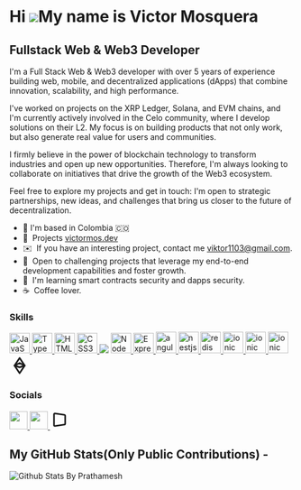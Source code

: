 Hi ![](https://user-images.githubusercontent.com/18350557/176309783-0785949b-9127-417c-8b55-ab5a4333674e.gif)My name is Victor Mosquera
=====================================================================================================================================

Fullstack Web & Web3 Developer
--------------------

I'm a Full Stack Web & Web3 developer with over 5 years of experience building web, mobile, and decentralized applications (dApps) that combine innovation, scalability, and high performance.

I've worked on projects on the XRP Ledger, Solana, and EVM chains, and I'm currently actively involved in the Celo community, where I develop solutions on their L2. My focus is on building products that not only work, but also generate real value for users and communities.

I firmly believe in the power of blockchain technology to transform industries and open up new opportunities. Therefore, I'm always looking to collaborate on initiatives that drive the growth of the Web3 ecosystem.

Feel free to explore my projects and get in touch: I'm open to strategic partnerships, new ideas, and challenges that bring us closer to the future of decentralization.

* 📍 I'm based in Colombia 🇨🇴
* 🚀  Projects [victormos.dev](https://victormos.dev)
* ✉️  If you have an interesting project, contact me [viktor1103@gmail.com](mailto:viktor1103@gmail.com).
* 🤝  Open to challenging projects that leverage my end-to-end development capabilities and foster growth.
* 🧠  I'm learning smart contracts security and dapps security.
* ☕  Coffee lover.

### Skills


<p align="left">
  <a href="https://developer.mozilla.org/en-US/docs/Web/JavaScript" target="_blank" rel="noreferrer">
    <img src="https://raw.githubusercontent.com/danielcranney/readme-generator/main/public/icons/skills/javascript-colored.svg" width="36" height="36" alt="JavaScript" />
  </a>
  <a href="https://www.typescriptlang.org/" target="_blank" rel="noreferrer">
    <img src="https://raw.githubusercontent.com/danielcranney/readme-generator/main/public/icons/skills/typescript-colored.svg" width="36" height="36" alt="TypeScript" />
  </a>
  <a href="https://developer.mozilla.org/en-US/docs/Glossary/HTML5" target="_blank" rel="noreferrer">
    <img src="https://raw.githubusercontent.com/danielcranney/readme-generator/main/public/icons/skills/html5-colored.svg" width="36" height="36" alt="HTML5" />
  </a>
  <a href="https://www.w3.org/TR/CSS/#css" target="_blank" rel="noreferrer">
    <img src="https://raw.githubusercontent.com/danielcranney/readme-generator/main/public/icons/skills/css3-colored.svg" width="36" height="36" alt="CSS3" />
  </a>
  <a src="https://github.com/">
    <img src="https://img.icons8.com/color/48/000000/github--v1.png"/>
  </a>
  <a href="https://nodejs.org/en/" target="_blank" rel="noreferrer">
    <img src="https://raw.githubusercontent.com/danielcranney/readme-generator/main/public/icons/skills/nodejs-colored.svg" width="36" height="36" alt="NodeJS" />
  </a>
  <a href="https://expressjs.com/" target="_blank" rel="noreferrer">
    <img src="https://raw.githubusercontent.com/danielcranney/readme-generator/main/public/icons/skills/express-colored.svg" width="36" height="36" alt="Express" />
  </a>
  <a href="https://angular.io/" target="_blank" rel="noreferrer">
    <img src="https://github.com/viktorhugo/viktorhugo/assets/14018194/146eeafe-9719-4b8b-8ca4-e893865f5f18" width="36" height="38" alt="angular" />
  </a>
  <a href="https://nestjs.com/" target="_blank" rel="noreferrer">
    <img src="https://github.com/viktorhugo/viktorhugo/assets/14018194/9efc079a-ce13-4141-ac0d-4831d728339e" width="36" height="38" alt="nestjs" />
  </a>
  <a href="https://redis.io/" target="_blank" rel="noreferrer">
    <img src="https://github.com/viktorhugo/viktorhugo/assets/14018194/cb0b2600-e47f-40df-884e-c59d28d48f21" width="36" height="38" alt="redis" />
  </a>
  <a href="https://ionicframework.com/" target="_blank" rel="noreferrer">
    <img src="https://github.com/viktorhugo/viktorhugo/assets/14018194/21f2bd18-514b-44c1-ab49-b83449b8130c" width="36" height="38" alt="ionic" />
  </a>
  <a href="https://www.mongodb.com/es" target="_blank" rel="noreferrer">
    <img src="https://img.icons8.com/color/48/000000/mongodb.png" width="36" height="38" alt="ionic" />
  </a>
  <a href="https://www.docker.com/" target="_blank" rel="noreferrer">
    <img src="https://img.icons8.com/color/48/000000/docker.png" width="36" height="38" alt="ionic" />
  </a>
  <a href="https://docs.ethers.org/v5/" target="_blank" rel="noreferrer">
    <svg  xmlns="http://www.w3.org/2000/svg"  width="36"  height="38"  viewBox="0 0 24 24"  fill="none"  stroke="currentColor"  stroke-width="2"  stroke-linecap="round"  stroke-linejoin="round"  class="icon icon-tabler icons-tabler-outline icon-tabler-currency-ethereum"><path stroke="none" d="M0 0h24v24H0z" fill="none"/><path d="M6 12l6 -9l6 9l-6 9z" /><path d="M6 12l6 -3l6 3l-6 2z" /></svg>
  </a>
</p>


### Socials

<p align="left"> 
  <a href="https://www.github.com/viktorhugo" target="_blank" rel="noreferrer">
    <img src="https://raw.githubusercontent.com/danielcranney/readme-generator/main/public/icons/socials/github.svg" width="32" height="32" />
  </a> 
  <a href="www.linkedin.com/in/victor-hugo-mosquera-alvarado-41285458" target="_blank" rel="noreferrer">
    <img src="https://raw.githubusercontent.com/danielcranney/readme-generator/main/public/icons/socials/linkedin.svg" width="32" height="32" />
  </a>
  <a href="https://victormos.dev" target="_blank" rel="noreferrer">
    <svg  xmlns="http://www.w3.org/2000/svg"  width="34"  height="34"  viewBox="0 0 24 24"  fill="none"  stroke="currentColor"  stroke-width="2"  stroke-linecap="round"  stroke-linejoin="round"  class="icon icon-tabler icons-tabler-outline icon-tabler-perspective"><path stroke="none" d="M0 0h24v24H0z" fill="none"/><path d="M6.141 4.163l12 1.714a1 1 0 0 1 .859 .99v10.266a1 1 0 0 1 -.859 .99l-12 1.714a1 1 0 0 1 -1.141 -.99v-13.694a1 1 0 0 1 1.141 -.99z" /></svg>
  </a>
</p>

## My GitHub Stats(Only Public Contributions) -
  
  ![Github Stats By Prathamesh](https://github-readme-stats.vercel.app/api?username=viktorhugo&show_icons=true&title_color=fff&icon_color=79ff97&text_color=9f9f9f&bg_color=151515)  

